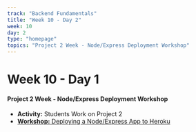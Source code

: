 ```yaml
---
track: "Backend Fundamentals"
title: "Week 10 - Day 2"
week: 10
day: 2
type: "homepage"
topics: "Project 2 Week - Node/Express Deployment Workshop"
---
```



# Week 10 - Day 1

#### Project 2 Week - Node/Express Deployment Workshop

- **Activity:** Students Work on Project 2
- [**Workshop:** Deploying a Node/Express App to Heroku](/backend-fundamentals/week-10/day-2/lecture-materials/deploying-a-node-express-app-to-heroku/)


